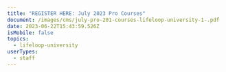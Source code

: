 ```yaml
---
title: "REGISTER HERE: July 2023 Pro Courses"
document: /images/cms/july-pro-201-courses-lifeloop-university-1-.pdf
date: 2023-06-22T15:43:59.526Z
isMobile: false
topics:
  - lifeloop-university
userTypes:
  - staff
---
```

